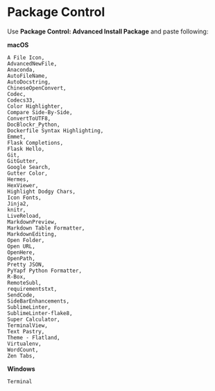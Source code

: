 # Package Control

Use **Package Control: Advanced Install Package** and paste following:

__macOS__

```
A File Icon,
AdvancedNewFile,
Anaconda,
AutoFileName,
AutoDocstring,
ChineseOpenConvert,
Codec,
Codecs33,
Color Highlighter,
Compare Side-By-Side,
ConvertToUTF8,
DocBlockr_Python,
Dockerfile Syntax Highlighting,
Emmet,
Flask Completions,
Flask Hello,
Git,
GitGutter,
Google Search,
Gutter Color,
Hermes,
HexViewer,
Highlight Dodgy Chars,
Icon Fonts,
Jinja2,
knitr,
LiveReload,
MarkdownPreview,
Markdown Table Formatter,
MarkdownEditing,
Open Folder,
Open URL,
OpenHere,
OpenPath,
Pretty JSON,
PyYapf Python Formatter,
R-Box,
RemoteSubl,
requirementstxt,
SendCode,
SideBarEnhancements,
SublimeLinter,
SublimeLinter-flake8,
Super Calculator,
TerminalView,
Text Pastry,
Theme - Flatland,
Virtualenv,
WordCount,
Zen Tabs,
```

__Windows__

```
Terminal
```
